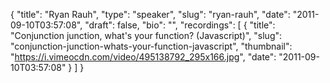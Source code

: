 {
  "title": "Ryan Rauh",
  "type": "speaker",
  "slug": "ryan-rauh",
  "date": "2011-09-10T03:57:08",
  "draft": false,
  "bio": "",
  "recordings": [
    {
      "title": "Conjunction junction, what's your function? (Javascript)",
      "slug": "conjunction-junction-whats-your-function-javascript",
      "thumbnail": "https://i.vimeocdn.com/video/495138792_295x166.jpg",
      "date": "2011-09-10T03:57:08"
    }
  ]
}